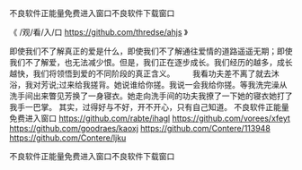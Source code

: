 
不良软件正能量免费进入窗口不良软件下载窗口




《 /观/看/入/口 https://github.com/thredse/ahjs 》




即使我们不了解真正的爱是什么，即使我们不了解通往爱情的道路遥遥无期；即使我们不了解爱，也无法减少恨。但是，我们正在逐步成长。我们经历的越多，成长越快，我们将领悟到爱的不同阶段的真正含义。
　　我看功夫差不离了就去沐浴，我对芳说;过来给我搓背。她说谁给你搓。我说一会我给你搓。等我洗完澡从洗手间出来瞥见芳换了一身寝衣。她走向洗手间的功夫我撩了一下她的寝衣她打了我手一巴掌。
其实，过得好与不好，开不开心，只有自己知道。
不良软件正能量免费进入窗口
https://github.com/rabte/ihagl
https://github.com/vorees/xfeyt
https://github.com/goodraes/kaoxj
https://github.com/Contere/113948
https://github.com/Contere/ljku





不良软件正能量免费进入窗口不良软件下载窗口
